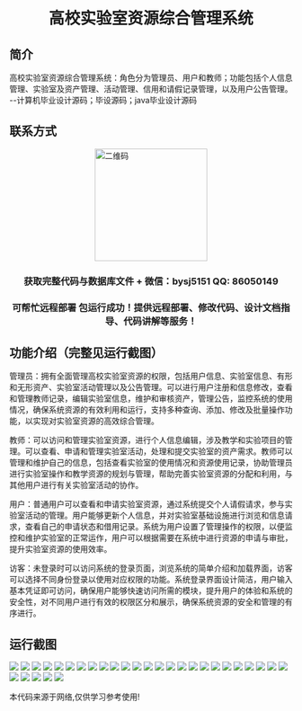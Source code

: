 <p><h1 align="center">高校实验室资源综合管理系统</h1></p>

## 简介
高校实验室资源综合管理系统：角色分为管理员、用户和教师；功能包括个人信息管理、实验室及资产管理、活动管理、信用和请假记录管理，以及用户公告管理。    --计算机毕业设计源码；毕设源码；java毕业设计源码


## 联系方式
<img src="https://bs-1329754181.cos.ap-shanghai.myqcloud.com/wx.jpg" alt="二维码" style="display: block; margin: 0 auto;" width="200px">
<p><h3 align="center">获取完整代码与数据库文件 + 微信：bysj5151 QQ: 86050149</h3></p>
<p><h3 align="center">可帮忙远程部署 包运行成功！提供远程部署、修改代码、设计文档指导、代码讲解等服务！</h3></p>

## 功能介绍（完整见运行截图）
管理员：拥有全面管理高校实验室资源的权限，包括用户信息、实验室信息、有形和无形资产、实验室活动管理以及公告管理。可以进行用户注册和信息修改，查看和管理教师记录，编辑实验室信息，维护和审核资产，管理公告，监控系统的使用情况，确保系统资源的有效利用和运行，支持多种查询、添加、修改及批量操作功能，以实现对实验室资源的高效综合管理。

教师：可以访问和管理实验室资源，进行个人信息编辑，涉及教学和实验项目的管理。可以查看、申请和管理实验室活动，处理和提交实验室的资产需求。教师可以管理和维护自己的信息，包括查看实验室的使用情况和资源使用记录，协助管理员进行实验室操作和教学资源的规划与管理，帮助完善实验室资源的分配和利用，与其他用户进行有关实验室活动的协作。

用户：普通用户可以查看和申请实验室资源，通过系统提交个人请假请求，参与实验室活动的管理。用户能够更新个人信息，并对实验室基础设施进行浏览和信息请求，查看自己的申请状态和借用记录。系统为用户设置了管理操作的权限，以便监控和维护实验室的正常运作，用户可以根据需要在系统中进行资源的申请与审批，提升实验室资源的使用效率。

访客：未登录时可以访问系统的登录页面，浏览系统的简单介绍和加载界面，访客可以选择不同身份登录以使用对应权限的功能。系统登录界面设计简洁，用户输入基本凭证即可访问，确保用户能够快速访问所需的模块，提升用户的体验和系统的安全性，对不同用户进行有效的权限区分和展示，确保系统资源的安全和管理的有序进行。


## 运行截图
![](https://bs-1329754181.cos.ap-shanghai.myqcloud.com/ssm/UniversityLaboratoryResourceManagementSystem/img/001.jpg)
![](https://bs-1329754181.cos.ap-shanghai.myqcloud.com/ssm/UniversityLaboratoryResourceManagementSystem/img/002.jpg)
![](https://bs-1329754181.cos.ap-shanghai.myqcloud.com/ssm/UniversityLaboratoryResourceManagementSystem/img/003.jpg)
![](https://bs-1329754181.cos.ap-shanghai.myqcloud.com/ssm/UniversityLaboratoryResourceManagementSystem/img/004.jpg)
![](https://bs-1329754181.cos.ap-shanghai.myqcloud.com/ssm/UniversityLaboratoryResourceManagementSystem/img/005.jpg)
![](https://bs-1329754181.cos.ap-shanghai.myqcloud.com/ssm/UniversityLaboratoryResourceManagementSystem/img/006.jpg)
![](https://bs-1329754181.cos.ap-shanghai.myqcloud.com/ssm/UniversityLaboratoryResourceManagementSystem/img/007.jpg)
![](https://bs-1329754181.cos.ap-shanghai.myqcloud.com/ssm/UniversityLaboratoryResourceManagementSystem/img/008.jpg)
![](https://bs-1329754181.cos.ap-shanghai.myqcloud.com/ssm/UniversityLaboratoryResourceManagementSystem/img/009.jpg)
![](https://bs-1329754181.cos.ap-shanghai.myqcloud.com/ssm/UniversityLaboratoryResourceManagementSystem/img/010.jpg)
![](https://bs-1329754181.cos.ap-shanghai.myqcloud.com/ssm/UniversityLaboratoryResourceManagementSystem/img/011.jpg)
![](https://bs-1329754181.cos.ap-shanghai.myqcloud.com/ssm/UniversityLaboratoryResourceManagementSystem/img/012.jpg)
![](https://bs-1329754181.cos.ap-shanghai.myqcloud.com/ssm/UniversityLaboratoryResourceManagementSystem/img/013.jpg)
![](https://bs-1329754181.cos.ap-shanghai.myqcloud.com/ssm/UniversityLaboratoryResourceManagementSystem/img/014.jpg)
![](https://bs-1329754181.cos.ap-shanghai.myqcloud.com/ssm/UniversityLaboratoryResourceManagementSystem/img/015.jpg)
![](https://bs-1329754181.cos.ap-shanghai.myqcloud.com/ssm/UniversityLaboratoryResourceManagementSystem/img/016.jpg)
![](https://bs-1329754181.cos.ap-shanghai.myqcloud.com/ssm/UniversityLaboratoryResourceManagementSystem/img/017.jpg)
![](https://bs-1329754181.cos.ap-shanghai.myqcloud.com/ssm/UniversityLaboratoryResourceManagementSystem/img/018.jpg)
![](https://bs-1329754181.cos.ap-shanghai.myqcloud.com/ssm/UniversityLaboratoryResourceManagementSystem/img/019.jpg)
![](https://bs-1329754181.cos.ap-shanghai.myqcloud.com/ssm/UniversityLaboratoryResourceManagementSystem/img/020.jpg)
![](https://bs-1329754181.cos.ap-shanghai.myqcloud.com/ssm/UniversityLaboratoryResourceManagementSystem/img/021.jpg)
![](https://bs-1329754181.cos.ap-shanghai.myqcloud.com/ssm/UniversityLaboratoryResourceManagementSystem/img/022.jpg)
![](https://bs-1329754181.cos.ap-shanghai.myqcloud.com/ssm/UniversityLaboratoryResourceManagementSystem/img/023.jpg)
![](https://bs-1329754181.cos.ap-shanghai.myqcloud.com/ssm/UniversityLaboratoryResourceManagementSystem/img/024.jpg)
![](https://bs-1329754181.cos.ap-shanghai.myqcloud.com/ssm/UniversityLaboratoryResourceManagementSystem/img/025.jpg)
![](https://bs-1329754181.cos.ap-shanghai.myqcloud.com/ssm/UniversityLaboratoryResourceManagementSystem/img/026.jpg)
![](https://bs-1329754181.cos.ap-shanghai.myqcloud.com/ssm/UniversityLaboratoryResourceManagementSystem/img/027.jpg)
![](https://bs-1329754181.cos.ap-shanghai.myqcloud.com/ssm/UniversityLaboratoryResourceManagementSystem/img/028.jpg)
![](https://bs-1329754181.cos.ap-shanghai.myqcloud.com/ssm/UniversityLaboratoryResourceManagementSystem/img/029.jpg)
![](https://bs-1329754181.cos.ap-shanghai.myqcloud.com/ssm/UniversityLaboratoryResourceManagementSystem/img/030.jpg)

<p>本代码来源于网络,仅供学习参考使用!</p>
